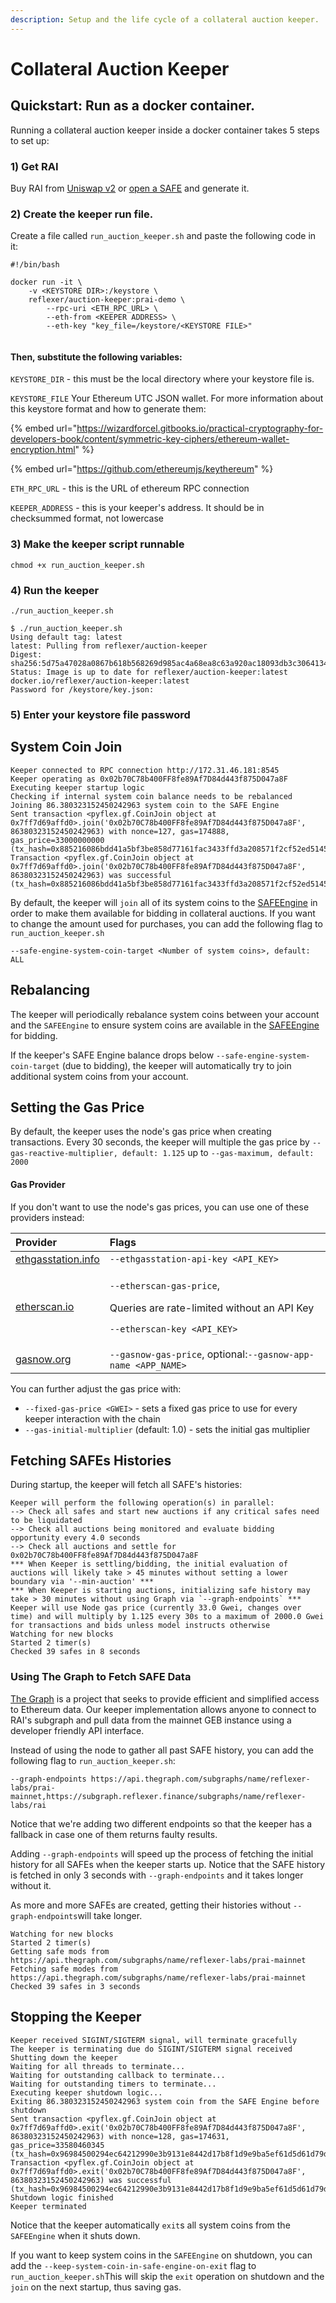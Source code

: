 ```yaml
---
description: Setup and the life cycle of a collateral auction keeper.
---
```


# Collateral Auction Keeper

## Quickstart: Run as a docker container.

Running a collateral auction keeper inside a docker container takes 5 steps to set up:

### 1\) Get RAI 

Buy RAI from [Uniswap v2](https://info.uniswap.org/pair/0xEBdE9F61e34B7aC5aAE5A4170E964eA85988008C) or [open a SAFE](https://app.gitbook.com/@reflexer-labs/s/geb/pyflex/safe-management/opening-a-safe) and generate it.

### 2\) Create the keeper run file.

Create a file called  `run_auction_keeper.sh` and paste the following code in it:

```text
#!/bin/bash

docker run -it \
	-v <KEYSTORE DIR>:/keystore \
	reflexer/auction-keeper:prai-demo \
        --rpc-uri <ETH_RPC_URL> \
        --eth-from <KEEPER ADDRESS> \
        --eth-key "key_file=/keystore/<KEYSTORE FILE>"
        
```

#### Then, substitute the following variables:

`KEYSTORE_DIR` - this must be the local directory where your keystore file is.

`KEYSTORE_FILE` Your Ethereum UTC JSON wallet.  For more information about this keystore format and how to generate them:

{% embed url="https://wizardforcel.gitbooks.io/practical-cryptography-for-developers-book/content/symmetric-key-ciphers/ethereum-wallet-encryption.html" %}

{% embed url="https://github.com/ethereumjs/keythereum" %}

`ETH_RPC_URL` - this is the URL of ethereum RPC connection

`KEEPER_ADDRESS` - this is your keeper's address. It should be in checksummed format, not lowercase

### 3\) Make the keeper script runnable

`chmod +x run_auction_keeper.sh`

### 4\) Run the keeper

`./run_auction_keeper.sh`

```text
$ ./run_auction_keeper.sh
Using default tag: latest
latest: Pulling from reflexer/auction-keeper
Digest: sha256:5d75a47028a0867b618b568269d985ac4a68ea8c63a920ac18093db3c3064134
Status: Image is up to date for reflexer/auction-keeper:latest
docker.io/reflexer/auction-keeper:latest
Password for /keystore/key.json: 
```

### 5\) Enter your keystore file password

## System Coin Join

```text
Keeper connected to RPC connection http://172.31.46.181:8545
Keeper operating as 0x02b70C78b400FF8fe89Af7D84d443f875D047a8F
Executing keeper startup logic
Checking if internal system coin balance needs to be rebalanced
Joining 86.380323152450242963 system coin to the SAFE Engine
Sent transaction <pyflex.gf.CoinJoin object at 0x7ff7d69affd0>.join('0x02b70C78b400FF8fe89Af7D84d443f875D047a8F', 86380323152450242963) with nonce=127, gas=174888, gas_price=33000000000 (tx_hash=0x885216086bdd41a5bf3be858d77161fac3433ffd3a208571f2cf52ed51456d83)
Transaction <pyflex.gf.CoinJoin object at 0x7ff7d69affd0>.join('0x02b70C78b400FF8fe89Af7D84d443f875D047a8F', 86380323152450242963) was successful (tx_hash=0x885216086bdd41a5bf3be858d77161fac3433ffd3a208571f2cf52ed51456d83)
```

By default, the keeper will `join` all of its system coins to the [SAFEEngine](https://docs.reflexer.finance/system-contracts/core/safe-engine) in order to make them available for bidding in collateral auctions. If you want to change the amount used for purchases, you can add the following flag to `run_auction_keeper.sh`

`--safe-engine-system-coin-target <Number of system coins>, default: ALL`

## Rebalancing

The keeper will periodically rebalance system coins between your account and the `SAFEEngine` to ensure system coins are available in the [SAFEEngine](https://docs.reflexer.finance/system-contracts/core/safe-engine) for bidding.

If the keeper's SAFE Engine balance drops below `--safe-engine-system-coin-target` \(due to bidding\), the keeper will automatically try to join additional system coins from your account.

## Setting the Gas Price

By default, the keeper uses the node's gas price when creating transactions.  Every 30 seconds, the keeper will multiple the gas price by `--gas-reactive-multiplier, default: 1.125`  up to `--gas-maximum, default: 2000`

#### Gas Provider

If you don't want to use the node's gas prices, you can use one of these providers instead:

<table>
  <thead>
    <tr>
      <th style="text-align:left">Provider</th>
      <th style="text-align:left">Flags</th>
    </tr>
  </thead>
  <tbody>
    <tr>
      <td style="text-align:left"><a href="https://ethgasstation.info">ethgasstation.info</a>
      </td>
      <td style="text-align:left"><code>--ethgasstation-api-key &lt;API_KEY&gt;</code> 
      </td>
    </tr>
    <tr>
      <td style="text-align:left"><a href="https://etherscan.io">etherscan.io</a>
      </td>
      <td style="text-align:left">
        <p><code>--etherscan-gas-price</code>,</p>
        <p>Queries are rate-limited without an API Key</p>
        <p><code>--etherscan-key &lt;API_KEY&gt;</code>
        </p>
      </td>
    </tr>
    <tr>
      <td style="text-align:left"><a href="htps://gasnow.org">gasnow.org</a>
      </td>
      <td style="text-align:left"><code>--gasnow-gas-price</code>, optional:<code>--gasnow-app-name &lt;APP_NAME&gt;</code>
      </td>
    </tr>
  </tbody>
</table>

You can further adjust the gas price with:

* `--fixed-gas-price <GWEI>` - sets a fixed gas price to use for every keeper interaction with the chain
* `--gas-initial-multiplier` \(default: 1.0\) - sets the initial gas multiplier

## Fetching SAFEs Histories

During startup, the keeper will fetch all SAFE's histories:

```text
Keeper will perform the following operation(s) in parallel:
--> Check all safes and start new auctions if any critical safes need to be liquidated
--> Check all auctions being monitored and evaluate bidding opportunity every 4.0 seconds
--> Check all auctions and settle for 0x02b70C78b400FF8fe89Af7D84d443f875D047a8F
*** When Keeper is settling/bidding, the initial evaluation of auctions will likely take > 45 minutes without setting a lower boundary via '--min-auction' ***
*** When Keeper is starting auctions, initializing safe history may take > 30 minutes without using Graph via `--graph-endpoints` ***
Keeper will use Node gas price (currently 33.0 Gwei, changes over time) and will multiply by 1.125 every 30s to a maximum of 2000.0 Gwei for transactions and bids unless model instructs otherwise
Watching for new blocks
Started 2 timer(s)
Checked 39 safes in 8 seconds
```

### Using The Graph to Fetch SAFE Data

[The Graph](https://thegraph.com/) is a project that seeks to provide efficient and simplified access to Ethereum data. Our keeper implementation allows anyone to connect to RAI's subgraph and pull data from the mainnet GEB instance using a developer friendly API interface.

Instead of using the node to gather all past SAFE history, you can add the following flag to `run_auction_keeper.sh`:

```text
--graph-endpoints https://api.thegraph.com/subgraphs/name/reflexer-labs/prai-mainnet,https://subgraph.reflexer.finance/subgraphs/name/reflexer-labs/rai
```

Notice that we're adding two different endpoints so that the keeper has a fallback in case one of them returns faulty results.

Adding `--graph-endpoints` will speed up the process of fetching the initial history for all SAFEs when the keeper starts up. Notice that the SAFE history is fetched in only 3 seconds with `--graph-endpoints` and it takes longer without it. 

As more and more SAFEs are created, getting their histories without `--graph-endpoints`will take longer.

```text
Watching for new blocks
Started 2 timer(s)
Getting safe mods from https://api.thegraph.com/subgraphs/name/reflexer-labs/prai-mainnet
Fetching safe modes from https://api.thegraph.com/subgraphs/name/reflexer-labs/prai-mainnet
Checked 39 safes in 3 seconds
```

## Stopping the Keeper

```text
Keeper received SIGINT/SIGTERM signal, will terminate gracefully
The keeper is terminating due do SIGINT/SIGTERM signal received
Shutting down the keeper
Waiting for all threads to terminate...
Waiting for outstanding callback to terminate...
Waiting for outstanding timers to terminate...
Executing keeper shutdown logic...
Exiting 86.380323152450242963 system coin from the SAFE Engine before shutdown
Sent transaction <pyflex.gf.CoinJoin object at 0x7ff7d69affd0>.exit('0x02b70C78b400FF8fe89Af7D84d443f875D047a8F', 86380323152450242963) with nonce=128, gas=174631, gas_price=33580460345 (tx_hash=0x96984500294ec64212990e3b9131e8442d17b8f1d9e9ba5ef61d5d61d79d18e9)
Transaction <pyflex.gf.CoinJoin object at 0x7ff7d69affd0>.exit('0x02b70C78b400FF8fe89Af7D84d443f875D047a8F', 86380323152450242963) was successful (tx_hash=0x96984500294ec64212990e3b9131e8442d17b8f1d9e9ba5ef61d5d61d79d18e9)
Shutdown logic finished
Keeper terminated
```

Notice that the keeper automatically `exit`s all system coins from the `SAFEEngine` when it shuts down.

If you want to keep system coins in the `SAFEEngine` on shutdown, you can add the  `--keep-system-coin-in-safe-engine-on-exit` flag to `run_auction_keeper.sh`This will skip the `exit` operation on shutdown and the `join` on the next startup, thus saving gas.

